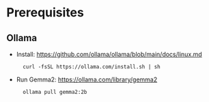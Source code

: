 # Prerequisites 

## Ollama

- Install: https://github.com/ollama/ollama/blob/main/docs/linux.md
    
        
        curl -fsSL https://ollama.com/install.sh | sh
        

- Run Gemma2: https://ollama.com/library/gemma2
    
        
        ollama pull gemma2:2b
        




